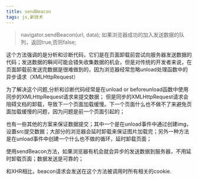 ```yaml
---
title: sendBeacon
tags: js,新技术
---
```

>navigator.sendBeacon(url, data);
如果浏览器成功的加入发送数据的队列，返回true,否则false;

这个方法强调的是分析和诊断代码，它们是在页面卸载前尝试向服务器发送数据的代码；发送数据的瞬间可能会错失收集数据的机会，但是对传统的开发者来说，在页面卸载前发送完数据是很难做到的，因为浏览器经常忽略unload处理函数中的异步请求（XMLHttpRequest）

为了解决这个问题,分析和诊断代码经常是在unload or beforeunload函数中使用同步的XMLHttpRequest请求来提交数据；
但是同步的XMLHttpRequest请求会阻碍文档的卸载，导致下一个页面加载缓慢。下一个页面什么也不做不了来避免页面加载缓慢的问题，因为问题是前一个页面引起的；

也有一些其他的方案来保证数据提交；其中一个是在unload事件中通过创建img，设置src提交数据；大部分的浏览器会延时卸载来保证图片加载完；另外一种方法是在unload事件中创建一个什么也不做的循环，延时卸载页面；

使用sendBeacon方法，如果浏览器有机会就会异步的发送数据到服务器，不用延时卸载页面；数据发送是可靠的；

和XHR相比，beacon请求会发送在这个方法被调用时所有相关的cookie.